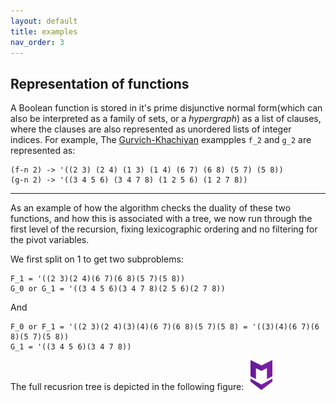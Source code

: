 ```yaml
---
layout: default
title: examples
nav_order: 3
---
```

## Representation of functions
A Boolean function is stored in it's prime disjunctive normal form(which can also be interpreted as a family of sets, or a *hypergraph*) as a list of clauses, where the clauses are also represented as unordered lists of
integer indices. For example, The [Gurvich-Khachiyan](https://www.sciencedirect.com/science/article/pii/S0012365X96000908) exampples `f_2` and `g_2` are represented as:
```
(f-n 2) -> '((2 3) (2 4) (1 3) (1 4) (6 7) (6 8) (5 7) (5 8))
(g-n 2) -> '((3 4 5 6) (3 4 7 8) (1 2 5 6) (1 2 7 8))
```
---
As an example of how the algorithm checks the duality of these two functions, and how this is associated with a tree, we now run through the first level of the recursion, fixing lexicographic ordering and no filtering for the pivot variables.

We first split on 1 to get two subproblems:
```
F_1 = '((2 3)(2 4)(6 7)(6 8)(5 7)(5 8))
G_0 or G_1 = '((3 4 5 6)(3 4 7 8)(2 5 6)(2 7 8))
```
And
```
F_0 or F_1 = '((2 3)(2 4)(3)(4)(6 7)(6 8)(5 7)(5 8) = '((3)(4)(6 7)(6 8)(5 7)(5 8))
G_1 = '((3 4 5 6)(3 4 7 8))
```

The full recusrion tree is depicted in the following figure: 
![recursion tree generated by statgen.rkt ](https://github.com/adam-p/markdown-here/raw/master/src/common/images/icon48.png "Recursion tree for f-2/g-2")

